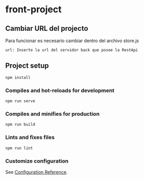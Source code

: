# front-project

## Cambiar URL del projecto
Para funcionar es necesario cambiar dentro del archivo store.js 

```
url: Inserte la url del servidor back que posee la RestApi
```

## Project setup
```
npm install
```

### Compiles and hot-reloads for development
```
npm run serve
```

### Compiles and minifies for production
```
npm run build
```

### Lints and fixes files
```
npm run lint
```

### Customize configuration
See [Configuration Reference](https://cli.vuejs.org/config/).
